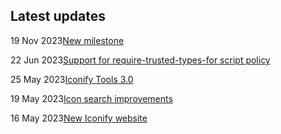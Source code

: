 <!-- DO NOT EDIT THIS COMPONENT IT IS AUTOGENERATED -->
## Latest updates

<div class="latest-news">
<p><span>19 Nov 2023</span><a href="/news/2023.html#new-milestone">New milestone</a></p>
<p><span>22 Jun 2023</span><a href="/news/2023.html#require-trusted-types-for">Support for require-trusted-types-for script policy</a></p>
<p><span>25 May 2023</span><a href="/news/2023.html#tools3">Iconify Tools 3.0</a></p>
<p><span>19 May 2023</span><a href="/news/2023.html#api-302">Icon search improvements</a></p>
<p><span>16 May 2023</span><a href="/news/2023.html#vitepress">New Iconify website</a></p>
</div>
